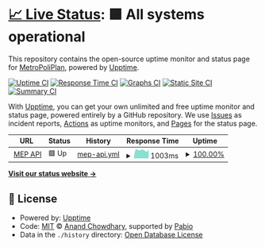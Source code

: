 # [📈 Live Status](https://MetroPoliPlan.github.io/MEP-Status): <!--live status--> **🟩 All systems operational**

This repository contains the open-source uptime monitor and status page for [MetroPoliPlan](https://MetroPoliPlan.github.io/MEP-Status), powered by [Upptime](https://github.com/upptime/upptime).

[![Uptime CI](https://github.com/MetroPoliPlan/MEP-Status/workflows/Uptime%20CI/badge.svg)](https://github.com/MetroPoliPlan/MEP-Status/actions?query=workflow%3A%22Uptime+CI%22)
[![Response Time CI](https://github.com/MetroPoliPlan/MEP-Status/workflows/Response%20Time%20CI/badge.svg)](https://github.com/MetroPoliPlan/MEP-Status/actions?query=workflow%3A%22Response+Time+CI%22)
[![Graphs CI](https://github.com/MetroPoliPlan/MEP-Status/workflows/Graphs%20CI/badge.svg)](https://github.com/MetroPoliPlan/MEP-Status/actions?query=workflow%3A%22Graphs+CI%22)
[![Static Site CI](https://github.com/MetroPoliPlan/MEP-Status/workflows/Static%20Site%20CI/badge.svg)](https://github.com/MetroPoliPlan/MEP-Status/actions?query=workflow%3A%22Static+Site+CI%22)
[![Summary CI](https://github.com/MetroPoliPlan/MEP-Status/workflows/Summary%20CI/badge.svg)](https://github.com/MetroPoliPlan/MEP-Status/actions?query=workflow%3A%22Summary+CI%22)

With [Upptime](https://upptime.js.org), you can get your own unlimited and free uptime monitor and status page, powered entirely by a GitHub repository. We use [Issues](https://github.com/MetroPoliPlan/MEP-Status/issues) as incident reports, [Actions](https://github.com/MetroPoliPlan/MEP-Status/actions) as uptime monitors, and [Pages](https://MetroPoliPlan.github.io/MEP-Status) for the status page.

<!--start: status pages-->
<!-- This summary is generated by Upptime (https://github.com/upptime/upptime) -->
<!-- Do not edit this manually, your changes will be overwritten -->
<!-- prettier-ignore -->
| URL | Status | History | Response Time | Uptime |
| --- | ------ | ------- | ------------- | ------ |
| <img alt="" src="https://icons.duckduckgo.com/ip3/api.metropoliplan.org.ico" height="13"> [MEP API](https://api.metropoliplan.org/api/healthz) | 🟩 Up | [mep-api.yml](https://github.com/MetroPoliPlan/MEP-Status/commits/HEAD/history/mep-api.yml) | <details><summary><img alt="Response time graph" src="./graphs/mep-api/response-time-week.png" height="20"> 1003ms</summary><br><a href="https://MetroPoliPlan.github.io/MEP-Status/history/mep-api"><img alt="Response time 1259" src="https://img.shields.io/endpoint?url=https%3A%2F%2Fraw.githubusercontent.com%2FMetroPoliPlan%2FMEP-Status%2FHEAD%2Fapi%2Fmep-api%2Fresponse-time.json"></a><br><a href="https://MetroPoliPlan.github.io/MEP-Status/history/mep-api"><img alt="24-hour response time 1292" src="https://img.shields.io/endpoint?url=https%3A%2F%2Fraw.githubusercontent.com%2FMetroPoliPlan%2FMEP-Status%2FHEAD%2Fapi%2Fmep-api%2Fresponse-time-day.json"></a><br><a href="https://MetroPoliPlan.github.io/MEP-Status/history/mep-api"><img alt="7-day response time 1003" src="https://img.shields.io/endpoint?url=https%3A%2F%2Fraw.githubusercontent.com%2FMetroPoliPlan%2FMEP-Status%2FHEAD%2Fapi%2Fmep-api%2Fresponse-time-week.json"></a><br><a href="https://MetroPoliPlan.github.io/MEP-Status/history/mep-api"><img alt="30-day response time 1053" src="https://img.shields.io/endpoint?url=https%3A%2F%2Fraw.githubusercontent.com%2FMetroPoliPlan%2FMEP-Status%2FHEAD%2Fapi%2Fmep-api%2Fresponse-time-month.json"></a><br><a href="https://MetroPoliPlan.github.io/MEP-Status/history/mep-api"><img alt="1-year response time 1259" src="https://img.shields.io/endpoint?url=https%3A%2F%2Fraw.githubusercontent.com%2FMetroPoliPlan%2FMEP-Status%2FHEAD%2Fapi%2Fmep-api%2Fresponse-time-year.json"></a></details> | <details><summary><a href="https://MetroPoliPlan.github.io/MEP-Status/history/mep-api">100.00%</a></summary><a href="https://MetroPoliPlan.github.io/MEP-Status/history/mep-api"><img alt="All-time uptime 99.74%" src="https://img.shields.io/endpoint?url=https%3A%2F%2Fraw.githubusercontent.com%2FMetroPoliPlan%2FMEP-Status%2FHEAD%2Fapi%2Fmep-api%2Fuptime.json"></a><br><a href="https://MetroPoliPlan.github.io/MEP-Status/history/mep-api"><img alt="24-hour uptime 100.00%" src="https://img.shields.io/endpoint?url=https%3A%2F%2Fraw.githubusercontent.com%2FMetroPoliPlan%2FMEP-Status%2FHEAD%2Fapi%2Fmep-api%2Fuptime-day.json"></a><br><a href="https://MetroPoliPlan.github.io/MEP-Status/history/mep-api"><img alt="7-day uptime 100.00%" src="https://img.shields.io/endpoint?url=https%3A%2F%2Fraw.githubusercontent.com%2FMetroPoliPlan%2FMEP-Status%2FHEAD%2Fapi%2Fmep-api%2Fuptime-week.json"></a><br><a href="https://MetroPoliPlan.github.io/MEP-Status/history/mep-api"><img alt="30-day uptime 100.00%" src="https://img.shields.io/endpoint?url=https%3A%2F%2Fraw.githubusercontent.com%2FMetroPoliPlan%2FMEP-Status%2FHEAD%2Fapi%2Fmep-api%2Fuptime-month.json"></a><br><a href="https://MetroPoliPlan.github.io/MEP-Status/history/mep-api"><img alt="1-year uptime 99.74%" src="https://img.shields.io/endpoint?url=https%3A%2F%2Fraw.githubusercontent.com%2FMetroPoliPlan%2FMEP-Status%2FHEAD%2Fapi%2Fmep-api%2Fuptime-year.json"></a></details>

<!--end: status pages-->

[**Visit our status website →**](https://MetroPoliPlan.github.io/MEP-Status)

## 📄 License

- Powered by: [Upptime](https://github.com/upptime/upptime)
- Code: [MIT](./LICENSE) © [Anand Chowdhary](https://anandchowdhary.com), supported by [Pabio](https://pabio.com)
- Data in the `./history` directory: [Open Database License](https://opendatacommons.org/licenses/odbl/1-0/)
